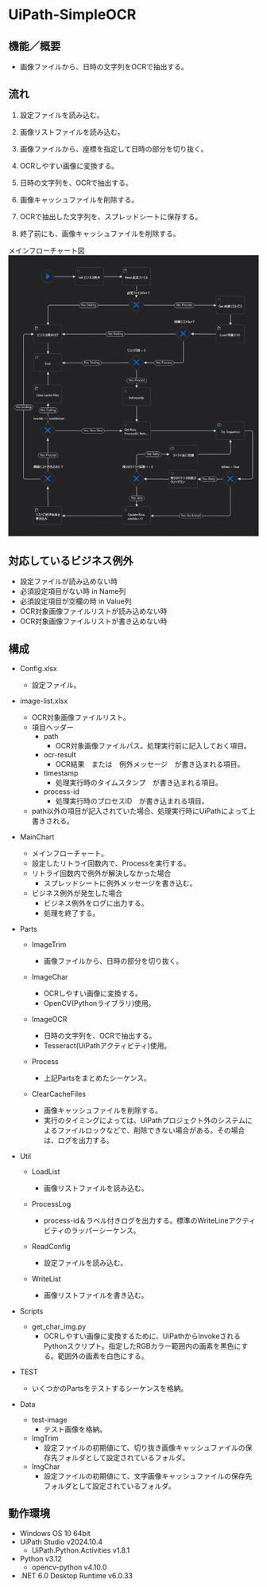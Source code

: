 # UiPath-SimpleOCR


## 機能／概要
* 画像ファイルから、日時の文字列をOCRで抽出する。


## 流れ

1. 設定ファイルを読み込む。

1. 画像リストファイルを読み込む。

1. 画像ファイルから、座標を指定して日時の部分を切り抜く。

1. OCRしやすい画像に変換する。

1. 日時の文字列を、OCRで抽出する。

1. 画像キャッシュファイルを削除する。

1. OCRで抽出した文字列を、スプレッドシートに保存する。

1. 終了前にも、画像キャッシュファイルを削除する。

メインフローチャート図
<img src="./MainChart.png" title="MainChart" />


## 対応しているビジネス例外
* 設定ファイルが読み込めない時
* 必須設定項目がない時 in Name列
* 必須設定項目が空欄の時 in Value列
* OCR対象画像ファイルリストが読み込めない時
* OCR対象画像ファイルリストが書き込めない時


## 構成
* Config.xlsx
    * 設定ファイル。

* image-list.xlsx
    * OCR対象画像ファイルリスト。
    * 項目ヘッダー
        * path
            * OCR対象画像ファイルパス。処理実行前に記入しておく項目。
        * ocr-result
            * OCR結果　または　例外メッセージ　が書き込まれる項目。
        * timestamp
            * 処理実行時のタイムスタンプ　が書き込まれる項目。
        * process-id
            * 処理実行時のプロセスID　が書き込まれる項目。
    * path以外の項目が記入されていた場合、処理実行時にUiPathによって上書きされる。

* MainChart
    * メインフローチャート。
    * 設定したリトライ回数内で、Processを実行する。
    * リトライ回数内で例外が解決しなかった場合
      * スプレッドシートに例外メッセージを書き込む。
    * ビジネス例外が発生した場合
      * ビジネス例外をログに出力する。
      * 処理を終了する。

* Parts  
    * ImageTrim  
        * 画像ファイルから、日時の部分を切り抜く。

    * ImageChar  
        * OCRしやすい画像に変換する。
        * OpenCV(Pythonライブラリ)使用。

    * ImageOCR  
        * 日時の文字列を、OCRで抽出する。
        * Tesseract(UiPathアクティビティ)使用。

    * Process
        * 上記Partsをまとめたシーケンス。

    * ClearCacheFiles  
        * 画像キャッシュファイルを削除する。
        * 実行のタイミングによっては、UiPathプロジェクト外のシステムによるファイルロックなどで、削除できない場合がある。その場合は、ログを出力する。

* Util
    * LoadList  
        * 画像リストファイルを読み込む。

    * ProcessLog
        * process-id＆ラベル付きログを出力する。標準のWriteLineアクティビティのラッパーシーケンス。

    * ReadConfig  
        * 設定ファイルを読み込む。

    * WriteList  
        * 画像リストファイルを書き込む。

* Scripts
    * get_char_img.py
        * OCRしやすい画像に変換するために、UiPathからInvokeされるPythonスクリプト。指定したRGBカラー範囲内の画素を黒色にする。範囲外の画素を白色にする。

* TEST
    * いくつかのPartsをテストするシーケンスを格納。

* Data
    * test-image
        * テスト画像を格納。
    * ImgTrim
        * 設定ファイルの初期値にて、切り抜き画像キャッシュファイルの保存先フォルダとして設定されているフォルダ。
    * ImgChar
        * 設定ファイルの初期値にて、文字画像キャッシュファイルの保存先フォルダとして設定されているフォルダ。


## 動作環境
* Windows OS 10 64bit
* UiPath Studio v2024.10.4
  * UiPath.Python.Activities v1.8.1
* Python v3.12
  * opencv-python v4.10.0
* .NET 6.0 Desktop Runtime v6.0.33

